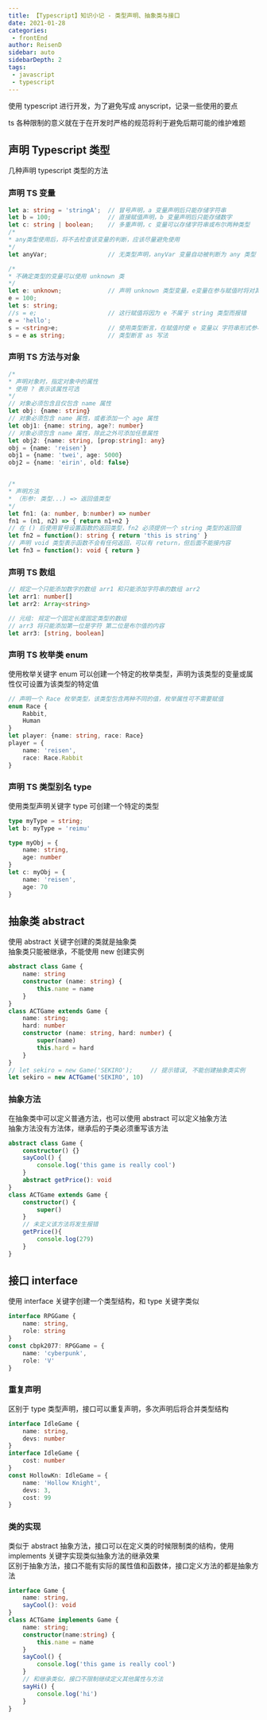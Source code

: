 ```yaml
---
title: 【Typescript】知识小记 - 类型声明、抽象类与接口
date: 2021-01-28
categories:
 - frontEnd
author: ReisenD
sidebar: auto
sidebarDepth: 2
tags:
 - javascript
 - typescript
---
```


使用 typescript 进行开发，为了避免写成 anyscript，记录一些使用的要点  

ts 各种限制的意义就在于在开发时严格的规范将利于避免后期可能的维护难题

## 声明 Typescript 类型
几种声明 typescript 类型的方法
### 声明 TS 变量
```ts
let a: string = 'stringA';  // 冒号声明，a 变量声明后只能存储字符串
let b = 100;                // 直接赋值声明，b 变量声明后只能存储数字
let c: string | boolean;    // 多重声明，c 变量可以存储字符串或布尔两种类型
/*
* any类型使用后，将不去检查该变量的判断，应该尽量避免使用
*/
let anyVar;                 // 无类型声明，anyVar 变量自动被判断为 any 类型

/*
* 不确定类型的变量可以使用 unknown 类
*/
let e: unknown;             // 声明 unknown 类型变量，e变量在参与赋值时将对其他变量提示
e = 100;
let s: string;
//s = e;                    // 这行赋值将因为 e 不属于 string 类型而报错
e = 'hello';
s = <string>e;              // 使用类型断言，在赋值时使 e 变量以 字符串形式参与赋值，便不会报错
s = e as string;            // 类型断言 as 写法
```
### 声明 TS 方法与对象
```ts
/*
* 声明对象时，指定对象中的属性
* 使用 ? 表示该属性可选
*/
// 对象必须包含且仅包含 name 属性
let obj: {name: string}
// 对象必须包含 name 属性，或者添加一个 age 属性                     
let obj1: {name: string, age?: number}
// 对象必须包含 name 属性，除此之外可添加任意属性
let obj2: {name: string, [prop:string]: any}    
obj = {name: 'reisen'}
obj1 = {name: 'twei', age: 5000}
obj2 = {name: 'eirin', old: false}


/*
* 声明方法
* （形参: 类型...) => 返回值类型
*/
let fn1: (a: number, b:number) => number
fn1 = (n1, n2) => { return n1+n2 }
// 在 () 后使用冒号设置函数的返回类型，fn2 必须提供一个 string 类型的返回值
let fn2 = function(): string { return 'this is string' }
// 声明 void 类型表示函数不会有任何返回，可以有 return，但后面不能接内容
let fn3 = function(): void { return }
```

### 声明 TS 数组
```ts
// 规定一个只能添加数字的数组 arr1 和只能添加字符串的数组 arr2
let arr1: number[]
let arr2: Array<string>

// 元组: 规定一个固定长度固定类型的数组
// arr3 将只能添加第一位是字符 第二位是布尔值的内容
let arr3: [string, boolean]
```

### 声明 TS 枚举类 enum
使用枚举关键字 enum 可以创建一个特定的枚举类型，声明为该类型的变量或属性仅可设置为该类型的特定值
```ts
// 声明一个 Race 枚举类型，该类型包含两种不同的值，枚举属性可不需要赋值
enum Race {
    Rabbit,
    Human
}
let player: {name: string, race: Race}
player = {
    name: 'reisen',
    race: Race.Rabbit
}
```

### 声明 TS 类型别名 type
使用类型声明关键字 type 可创建一个特定的类型
```ts
type myType = string;
let b: myType = 'reimu'

type myObj = {
    name: string,
    age: number
}
let c: myObj = {
    name: 'reisen',
    age: 70
}
```


## 抽象类 abstract
使用 abstract 关键字创建的类就是抽象类  
抽象类只能被继承，不能使用 new 创建实例
```ts
abstract class Game {
    name: string
    constructor (name: string) {
        this.name = name
    }
}
class ACTGame extends Game {
    name: string;
    hard: number
    constructor (name: string, hard: number) {
        super(name)
        this.hard = hard
    }
}
// let sekiro = new Game('SEKIRO');     // 提示错误, 不能创建抽象类实例
let sekiro = new ACTGame('SEKIRO', 10)
```
### 抽象方法 
在抽象类中可以定义普通方法，也可以使用 abstract 可以定义抽象方法  
抽象方法没有方法体，继承后的子类必须重写该方法
```ts
abstract class Game {
    constructor() {}
    sayCool() {
        console.log('this game is really cool')
    }
    abstract getPrice(): void
}
class ACTGame extends Game {
    constructor() {
        super()
    }
    // 未定义该方法将发生报错
    getPrice(){
        console.log(279)
    }
}
```

## 接口 interface
使用 interface 关键字创建一个类型结构，和 type 关键字类似
```ts
interface RPGGame {
    name: string,
    role: string
}
const cbpk2077: RPGGame = {
    name: 'cyberpunk',
    role: 'V'
}
```
### 重复声明
区别于 type 类型声明，接口可以重复声明，多次声明后将合并类型结构
```ts
interface IdleGame {
    name: string,
    devs: number
}
interface IdleGame {
    cost: number
}
const HollowKn: IdleGame = {
    name: 'Hollow Knight',
    devs: 3,
    cost: 99
}
```
### 类的实现
类似于 abstract 抽象方法，接口可以在定义类的时候限制类的结构，使用 implements 关键字实现类似抽象方法的继承效果  
区别于抽象方法，接口不能有实际的属性值和函数体，接口定义方法的都是抽象方法
```ts
interface Game {
    name: string,
    sayCool(): void
}
class ACTGame implements Game {
    name: string;
    constructor(name:string) {
        this.name = name
    }
    sayCool() {
        console.log('this game is really cool')
    }
    // 和继承类似，接口不限制继续定义其他属性与方法
    sayHi() {
        console.log('hi')
    }
}
```